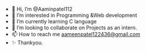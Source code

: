 - 👋 Hi, I’m @Aaminpatel112
- 👀 I’m interested in Programming &Web development 
- 🌱 I’m currently learning C language 
- 💞️ I’m looking to collaborate on Projects as an intern.
- 📫 How to reach me aameenpatel122436@gmail.com 
- ✨ Thankyou.

<!---
Aaminpatel112/Aaminpatel112 is a ✨ special ✨ repository because its `README.md` (this file) appears on your GitHub profile.
You can click the Preview link to take a look at your changes.
--->
